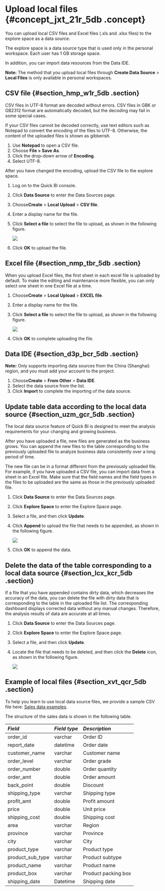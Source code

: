 # Upload local files {#concept_jxt_21r_5db .concept}

You can upload local CSV files and Excel files \(.xls and .xlsx files\) to the explore space as a data source.

The explore space is a data source type that is used only in the personal workspace. Each user has 1 GB storage space.

In addition, you can import data resources from the Data IDE.

**Note:** The method that you upload local files through **Create Data Source** \> **Local Files** is only available in personal workspaces.

## CSV file {#section_hmp_w1r_5db .section}

CSV files in UTF-8 format are decoded without errors. CSV files in GBK or GB2312 format are automatically decoded, but the decoding may fail in some special cases.

If your CSV files cannot be decoded correctly, use text editors such as Notepad to convert the encoding of the files to UTF-8. Otherwise, the content of the uploaded files is shown as gibberish.

1.  Use **Notepad** to open a CSV file.
2.  Choose **File \> Save As**.
3.  Click the drop-down arrow of **Encoding**.
4.  Select UTF-8.

After you have changed the encoding, upload the CSV file to the explore space.

1.  Log on to the Quick BI console.
2.  Click **Data Source** to enter the Data Sources page.
3.  Choose**Create** \> **Local Upload** \> **CSV file**.
4.  Enter a display name for the file.
5.  Click **Select a file** to select the file to upload, as shown in the following figure.

    ![](http://static-aliyun-doc.oss-cn-hangzhou.aliyuncs.com/assets/img/9086/155168674933512_en-US.png)

6.  Click **OK** to upload the file.

## Excel file {#section_nmp_tbr_5db .section}

When you upload Excel files, the first sheet in each excel file is uploaded by default. To make the editing and maintenance more flexible, you can only select one sheet in one Excel file at a time.

1.  Choose**Create** \> **Local Upload** \> **EXCEL file**.
2.  Enter a display name for the file.
3.  Click **Select a file** to select the file to upload, as shown in the following figure.

    ![](http://static-aliyun-doc.oss-cn-hangzhou.aliyuncs.com/assets/img/9086/155168674933511_en-US.png)

4.  Click **OK** to complete uploading the file.

## Data IDE {#section_d3p_bcr_5db .section}

**Note:** Only supports importing data sources from the China \(Shanghai\) region, and you must add your account to the project.

1.  Choose**Create** \> **From Other** \> **Data IDE**.
2.  Select the data source from the list.
3.  Click **Import** to complete the importing of the data source.

## Update table data according to the local data source {#section_uzm_gcr_5db .section}

The local data source feature of Quick BI is designed to meet the analysis requirements for your changing and growing business.

After you have uploaded a file, new files are generated as the business grows. You can append the new files to the table corresponding to the previously uploaded file to analyze business data consistently over a long period of time.

The new file can be in a format different from the previously uploaded file. For example, if you have uploaded a CSV file, you can import data from a sheet in an Excel file. Make sure that the field names and the field types in the files to be uploaded are the same as those in the previously uploaded file.

1.  Click **Data Source** to enter the Data Sources page.
2.  Click **Explore Space** to enter the Explore Space page.
3.  Select a file, and then click **Update**.
4.  Click **Append** to upload the file that needs to be appended, as shown in the following figure.

    ![](http://static-aliyun-doc.oss-cn-hangzhou.aliyuncs.com/assets/img/9086/155168674933506_en-US.png)

5.  Click **OK** to append the data.

## Delete the data of the table corresponding to a local data source {#section_lcx_kcr_5db .section}

If a file that you have appended contains dirty data, which decreases the accuracy of the data, you can delete the file with dirty data that is corresponding to the table in the uploaded file list. The corresponding dashboard displays corrected data without any manual changes. Therefore, the analysis results of data are accurate at all times.

1.  Click **Data Source** to enter the Data Sources page.
2.  Click **Explore Space** to enter the Explore Space page.
3.  Select a file, and then click **Update**.
4.  Locate the file that needs to be deleted, and then click the **Delete** icon, as shown in the following figure.

    ![](http://static-aliyun-doc.oss-cn-hangzhou.aliyuncs.com/assets/img/9086/155168674933504_en-US.png)


## Example of local files {#section_xvt_qcr_5db .section}

To help you learn to use local data source files, we provide a sample CSV file here: [Sales data examples](http://docs-aliyun.cn-hangzhou.oss.aliyun-inc.com/assets/attach/47483/cn_zh/1483006983645/company_sales_record_utf8.csv?spm=a2c63.p38356.a3.1.613841274yUUi1&file=company_sales_record_utf8.csv).

The structure of the sales data is shown in the following table.

|*Field*|*Field type*|*Description*|
|:------|:-----------|:------------|
|order\_id|varchar|Order ID|
|report\_date|datetime|Order date|
|customer\_name|varchar|Customer name|
|order\_level|varchar|Order grade|
|order\_number|double|Order quantity|
|order\_amt|double|Order amount|
|back\_point|double|Discount|
|shipping\_type|varchar|Shipping type|
|profit\_amt|double|Profit amount|
|price|double|Unit price|
|shipping\_cost|double|Shipping cost|
|area|varchar|Region|
|province|varchar|Province|
|city|varchar|City|
|product\_type|varchar|Product type|
|product\_sub\_type|varchar|Product subtype|
|product\_name|varchar|Product name|
|product\_box|varchar|Product packing box|
|shipping\_date|Datetime|Shipping date|

